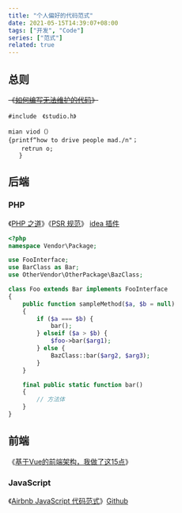 ```yaml
---
title: "个人偏好的代码范式"
date: 2021-05-15T14:39:07+08:00
tags: ["开发", "Code"]
series: ["范式"]
related: true
---
```


## 总则
~~《[如何编写无法维护的代码](https://coderlmn.github.io/frontEndCourse/unmaintainable.html)》~~  

```
#include　《studio.h》

mian viod（）
{printf“how to drive people mad./n"；
 　 retrun o;
   }
```

## 后端
### PHP
《[PHP 之道](http://laravel-china.github.io/php-the-right-way/#code_style_guide)》《[PSR 规范](https://learnku.com/docs/psr)》 [idea 插件](https://github.com/kalessil/phpinspectionsea)  
```php
<?php
namespace Vendor\Package;

use FooInterface;
use BarClass as Bar;
use OtherVendor\OtherPackage\BazClass;

class Foo extends Bar implements FooInterface
{
    public function sampleMethod($a, $b = null)
    {
        if ($a === $b) {
            bar();
        } elseif ($a > $b) {
            $foo->bar($arg1);
        } else {
            BazClass::bar($arg2, $arg3);
        }
    }

    final public static function bar()
    {
        // 方法体
    }
}
```

## 前端
《[基于Vue的前端架构，我做了这15点](https://juejin.cn/post/6901466994478940168)》  

### JavaScript
《[Airbnb JavaScript 代码范式](https://airbnb.io/javascript)》[Github](https://github.com/airbnb/javascript)  
